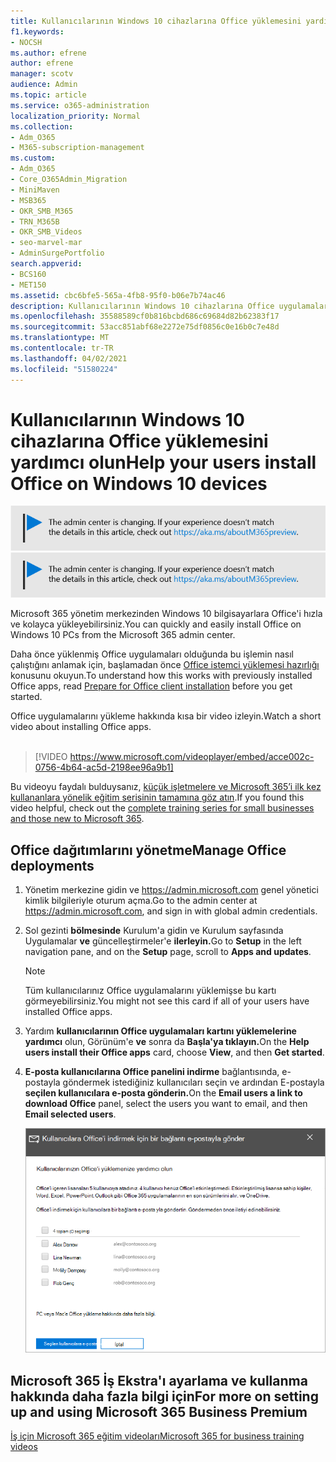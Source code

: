 ```yaml
---
title: Kullanıcılarının Windows 10 cihazlarına Office yüklemesini yardımcı olun
f1.keywords:
- NOCSH
ms.author: efrene
author: efrene
manager: scotv
audience: Admin
ms.topic: article
ms.service: o365-administration
localization_priority: Normal
ms.collection:
- Adm_O365
- M365-subscription-management
ms.custom:
- Adm_O365
- Core_O365Admin_Migration
- MiniMaven
- MSB365
- OKR_SMB_M365
- TRN_M365B
- OKR_SMB_Videos
- seo-marvel-mar
- AdminSurgePortfolio
search.appverid:
- BCS160
- MET150
ms.assetid: cbc6bfe5-565a-4fb8-95f0-b06e7b74ac46
description: Kullanıcılarının Windows 10 cihazlarına Office uygulamalarını yüklemelerini ve Office'i Microsoft 365 yönetim merkezinden Windows 10 pc'lere kolayca yüklemelerini sağlar.
ms.openlocfilehash: 35588589cf0b816bcbd686c69684d82b62383f17
ms.sourcegitcommit: 53acc851abf68e2272e75df0856c0e16b0c7e48d
ms.translationtype: MT
ms.contentlocale: tr-TR
ms.lasthandoff: 04/02/2021
ms.locfileid: "51580224"
---
```

# <a name="help-your-users-install-office-on-windows-10-devices"></a><span data-ttu-id="fb00b-103">Kullanıcılarının Windows 10 cihazlarına Office yüklemesini yardımcı olun</span><span class="sxs-lookup"><span data-stu-id="fb00b-103">Help your users install Office on Windows 10 devices</span></span>

<span data-ttu-id="fb00b-104">[![Yönetim merkezinin değiştiğini size bildirmeye yarayan etiket ve daha fazla ayrıntıyı aka.ms/aboutM365preview sayfasında bulabilirsiniz.](../media/m365admincenterchanging.png)](/office365/admin/microsoft-365-admin-center-preview)</span><span class="sxs-lookup"><span data-stu-id="fb00b-104">[![Label to let you know the admin center is changing and you can find more details at aka.ms/aboutM365preview.](../media/m365admincenterchanging.png)](/office365/admin/microsoft-365-admin-center-preview)</span></span>

<span data-ttu-id="fb00b-105">Microsoft 365 yönetim merkezinden Windows 10 bilgisayarlara Office'i hızla ve kolayca yükleyebilirsiniz.</span><span class="sxs-lookup"><span data-stu-id="fb00b-105">You can quickly and easily install Office on Windows 10 PCs from the Microsoft 365 admin center.</span></span>
  
<span data-ttu-id="fb00b-106">Daha önce yüklenmiş Office uygulamaları olduğunda bu işlemin nasıl çalıştığını anlamak için, başlamadan önce [Office istemci yüklemesi hazırlığı](prepare-for-office-client-deployment.md) konusunu okuyun.</span><span class="sxs-lookup"><span data-stu-id="fb00b-106">To understand how this works with previously installed Office apps, read [Prepare for Office client installation](prepare-for-office-client-deployment.md) before you get started.</span></span>

<span data-ttu-id="fb00b-107">Office uygulamalarını yükleme hakkında kısa bir video izleyin.</span><span class="sxs-lookup"><span data-stu-id="fb00b-107">Watch a short video about installing Office apps.</span></span><br><br>

> [!VIDEO https://www.microsoft.com/videoplayer/embed/acce002c-0756-4b64-ac5d-2198ee96a9b1] 

<span data-ttu-id="fb00b-108">Bu videoyu faydalı bulduysanız, [küçük işletmelere ve Microsoft 365’i ilk kez kullananlara yönelik eğitim serisinin tamamına göz atın](https://support.microsoft.com/office/6ab4bbcd-79cf-4000-a0bd-d42ce4d12816).</span><span class="sxs-lookup"><span data-stu-id="fb00b-108">If you found this video helpful, check out the [complete training series for small businesses and those new to Microsoft 365](https://support.microsoft.com/office/6ab4bbcd-79cf-4000-a0bd-d42ce4d12816).</span></span>

## <a name="manage-office-deployments"></a><span data-ttu-id="fb00b-109">Office dağıtımlarını yönetme</span><span class="sxs-lookup"><span data-stu-id="fb00b-109">Manage Office deployments</span></span>

1. <span data-ttu-id="fb00b-110">Yönetim merkezine gidin ve <a href="https://go.microsoft.com/fwlink/p/?linkid=2024339" target="_blank">https://admin.microsoft.com</a> genel yönetici kimlik bilgileriyle oturum açma.</span><span class="sxs-lookup"><span data-stu-id="fb00b-110">Go to the admin center at <a href="https://go.microsoft.com/fwlink/p/?linkid=2024339" target="_blank">https://admin.microsoft.com</a>, and sign in with global admin credentials.</span></span> 

2. <span data-ttu-id="fb00b-111">Sol gezinti **bölmesinde** Kurulum'a gidin ve Kurulum sayfasında Uygulamalar **ve** güncelleştirmeler'e **ilerleyin.**</span><span class="sxs-lookup"><span data-stu-id="fb00b-111">Go to **Setup** in the left navigation pane, and on the **Setup** page, scroll to **Apps and updates**.</span></span>
    > [!NOTE]
    > <span data-ttu-id="fb00b-112">Tüm kullanıcılarınız Office uygulamalarını yüklemişse bu kartı görmeyebilirsiniz.</span><span class="sxs-lookup"><span data-stu-id="fb00b-112">You might not see this card if all of your  users have installed Office apps.</span></span>
  
3. <span data-ttu-id="fb00b-113">Yardım **kullanıcılarının Office uygulamaları kartını yüklemelerine yardımcı** olun, Görünüm'e **ve** sonra da **Başla'ya tıklayın.**</span><span class="sxs-lookup"><span data-stu-id="fb00b-113">On the **Help users install their Office apps** card, choose **View**, and then **Get started**.</span></span>
    
4. <span data-ttu-id="fb00b-114">**E-posta kullanıcılarına Office panelini indirme** bağlantısında, e-postayla göndermek istediğiniz kullanıcıları seçin ve ardından E-postayla **seçilen kullanıcılara e-posta gönderin.**</span><span class="sxs-lookup"><span data-stu-id="fb00b-114">On the **Email users a link to download Office** panel, select the users you want to email, and then **Email selected users**.</span></span>

   ![Office indirme bağlantısıyla e-posta göndermek için kullanıcıları seçin.](../media/sendemailtousers.png)

## <a name="for-more-on-setting-up-and-using-microsoft-365-business-premium"></a><span data-ttu-id="fb00b-116">Microsoft 365 İş Ekstra'ı ayarlama ve kullanma hakkında daha fazla bilgi için</span><span class="sxs-lookup"><span data-stu-id="fb00b-116">For more on setting up and using Microsoft 365 Business Premium</span></span>

[<span data-ttu-id="fb00b-117">İş için Microsoft 365 eğitim videoları</span><span class="sxs-lookup"><span data-stu-id="fb00b-117">Microsoft 365 for business training videos</span></span>](https://support.microsoft.com/office/6ab4bbcd-79cf-4000-a0bd-d42ce4d12816)
